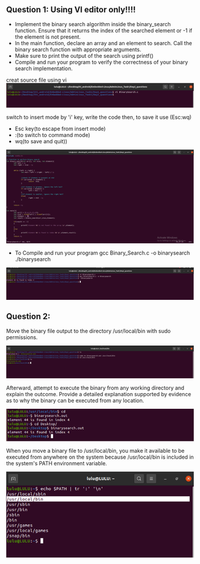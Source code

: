 ## Question 1: Using VI editor only!!!!
-  Implement the binary search algorithm inside the binary_search function. 
Ensure that it returns the index of the searched element or -1 if the element is 
not present.
- In the main function, declare an array and an element to search. Call the 
binary search function with appropriate arguments.
- Make sure to print the output of the search using printf()
- Compile and run your program to verify the correctness of your binary 
search implementation.

creat source file using vi
![alt text](image-1.png)

switch to insert mode by 'i' key,
write the code then, to save it use (Esc:wq)
- Esc key(to escape from insert mode) 
- :(to switch to command mode)
- wq(to save and quit)) 

![alt text](image-2.png)

- To Compile and run your program
gcc Binary_Search.c -o binarysearch
./binarysearch

![alt text](image-3.png)


## Question 2: 
Move the binary file output to the directory /usr/local/bin with sudo permissions.


![alt text](image.png)

Afterward, attempt to execute the binary from any working directory and explain the outcome. Provide a detailed explanation supported by evidence as to why the binary can be executed from any location.

![alt text](image-4.png)

When you move a binary file to /usr/local/bin, you make it available to be executed from anywhere on the system because /usr/local/bin is included in the system's PATH environment variable.

![alt text](image-5.png)

